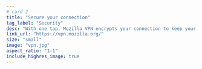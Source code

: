 ```yaml
---
# card 2
title: "Secure your connection"
tag_label: "Security"
desc: "With one tap, Mozilla VPN encrypts your connection to keep your online activity private on any network — safe from prying eyes."
link_url: "https://vpn.mozilla.org/"
size: "small"
image: "vpn.jpg"
aspect_ratio: "1-1"
include_highres_image: true
---
```


